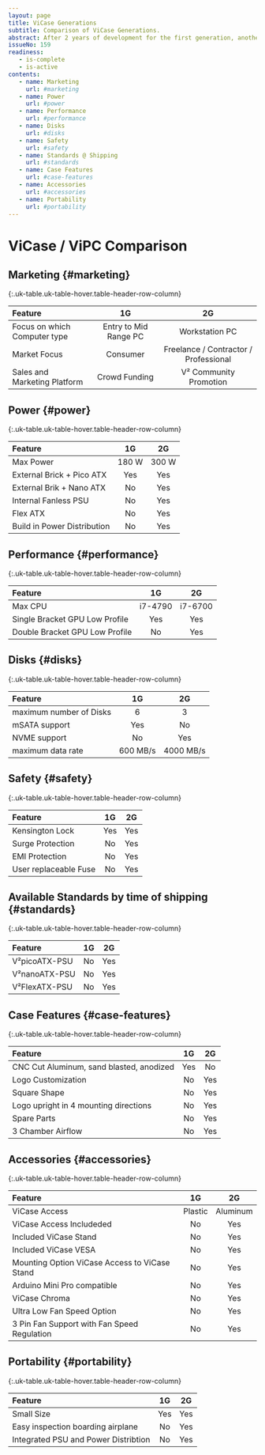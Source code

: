 ```yaml
---
layout: page
title: ViCase Generations
subtitle: Comparison of ViCase Generations.
abstract: After 2 years of development for the first generation, another year for the second generation ViCase is now very mature and feature reach. This comparison gives an overview of all key features and their introduction.
issueNo: 159
readiness:
   - is-complete
   - is-active
contents:
   - name: Marketing
     url: #marketing
   - name: Power
     url: #power
   - name: Performance
     url: #performance
   - name: Disks
     url: #disks
   - name: Safety
     url: #safety
   - name: Standards @ Shipping
     url: #standards
   - name: Case Features
     url: #case-features
   - name: Accessories
     url: #accessories
   - name: Portability
     url: #portability
---
```




# ViCase / ViPC Comparison

## Marketing {#marketing}

{:.uk-table.uk-table-hover.table-header-row-column}

| Feature | 1G | 2G |
|:--------|:---:|:----:|
| Focus on which Computer type | Entry to Mid Range PC | Workstation PC |
| Market Focus | Consumer | Freelance / Contractor / Professional |
| Sales and Marketing Platform | Crowd Funding | V² Community Promotion |


## Power {#power}

{:.uk-table.uk-table-hover.table-header-row-column}

| Feature | 1G | 2G |
|:--------|:---:|:----:|
| Max Power | 180 W | 300 W |
| External Brick + Pico ATX | Yes | Yes |
| External Brik + Nano ATX | No | Yes |
| Internal Fanless PSU | No | Yes |
| Flex ATX | No | Yes |
| Build in Power Distribution | No | Yes |


## Performance {#performance}

{:.uk-table.uk-table-hover.table-header-row-column}

| Feature | 1G | 2G |
|:--------|:---:|:----:|
| Max CPU | i7-4790 | i7-6700 |
| Single Bracket GPU Low Profile | Yes | Yes |
| Double Bracket GPU Low Profile | No | Yes |


## Disks {#disks}

{:.uk-table.uk-table-hover.table-header-row-column}

| Feature | 1G | 2G |
|:--------|:---:|:----:|
| maximum number of Disks | 6 | 3 |
| mSATA support | Yes | No |
| NVME support | No | Yes |
| maximum data rate | 600 MB/s | 4000 MB/s |


## Safety {#safety}

{:.uk-table.uk-table-hover.table-header-row-column}

| Feature | 1G | 2G |
|:--------|:---:|:----:|
| Kensington Lock | Yes | Yes |
| Surge Protection | No | Yes |
| EMI Protection | No | Yes |
| User replaceable Fuse | No | Yes |


## Available Standards by time of shipping {#standards}

{:.uk-table.uk-table-hover.table-header-row-column}

| Feature | 1G | 2G |
|:--------|:---:|:----:|
|V²picoATX-PSU | No | Yes |
|V²nanoATX-PSU | No | Yes |
|V²FlexATX-PSU | No | Yes |

 
## Case Features {#case-features}

{:.uk-table.uk-table-hover.table-header-row-column}

| Feature | 1G | 2G |
|:--------|:---:|:----:|
| CNC Cut Aluminum, sand blasted, anodized | Yes | No |
| Logo Customization | No | Yes |
| Square Shape | No | Yes |
| Logo upright in 4 mounting directions | No | Yes |
| Spare Parts | No | Yes |
| 3 Chamber Airflow | No | Yes |


## Accessories {#accessories}

{:.uk-table.uk-table-hover.table-header-row-column}

| Feature | 1G | 2G |
|:--------|:---:|:----:|
| ViCase Access | Plastic | Aluminum |
| ViCase Access Includeded | No | Yes |
| Included ViCase Stand | No | Yes |
| Included ViCase VESA | No | Yes |
| Mounting Option ViCase Access to ViCase Stand | No | Yes |
| Arduino Mini Pro compatible | No | Yes |
| ViCase Chroma | No | Yes | 
| Ultra Low Fan Speed Option | No | Yes |
| 3 Pin Fan Support with Fan Speed Regulation | No | Yes |


## Portability {#portability}

{:.uk-table.uk-table-hover.table-header-row-column}

| Feature | 1G | 2G |
|:--------|:---:|:----:|
| Small Size | Yes | Yes |
| Easy inspection boarding airplane | No | Yes |
| Integrated PSU and Power Distribtion | No | Yes |






